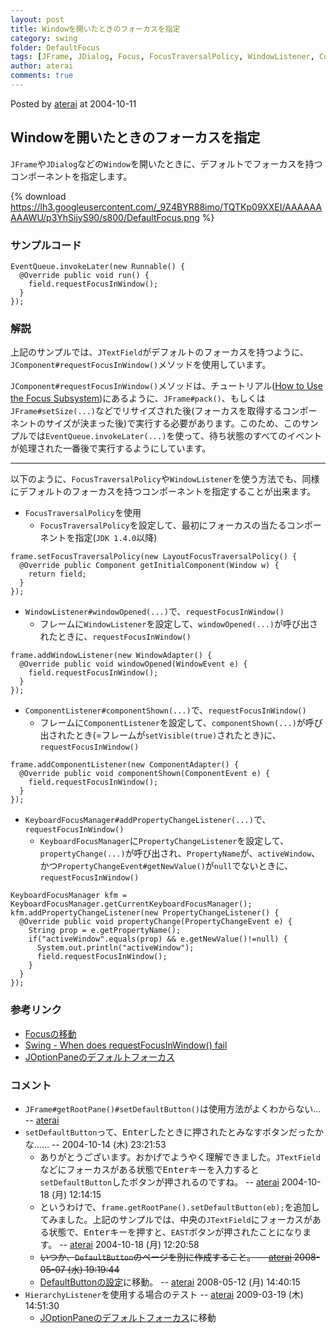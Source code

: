 ```yaml
---
layout: post
title: Windowを開いたときのフォーカスを指定
category: swing
folder: DefaultFocus
tags: [JFrame, JDialog, Focus, FocusTraversalPolicy, WindowListener, ComponentListener, KeyboardFocusManager]
author: aterai
comments: true
---
```


Posted by [aterai](http://terai.xrea.jp/aterai.html) at 2004-10-11

## Windowを開いたときのフォーカスを指定
`JFrame`や`JDialog`などの`Window`を開いたときに、デフォルトでフォーカスを持つコンポーネントを指定します。


{% download https://lh3.googleusercontent.com/_9Z4BYR88imo/TQTKp09XXEI/AAAAAAAAAWU/p3YhSijyS90/s800/DefaultFocus.png %}

### サンプルコード
<pre class="prettyprint"><code>EventQueue.invokeLater(new Runnable() {
  @Override public void run() {
    field.requestFocusInWindow();
  }
});
</code></pre>

### 解説
上記のサンプルでは、`JTextField`がデフォルトのフォーカスを持つように、`JComponent#requestFocusInWindow()`メソッドを使用しています。

`JComponent#requestFocusInWindow()`メソッドは、チュートリアル([How to Use the Focus Subsystem](http://docs.oracle.com/javase/tutorial/uiswing/misc/focus.html))にあるように、`JFrame#pack()`、もしくは`JFrame#setSize(...)`などでリサイズされた後(フォーカスを取得するコンポーネントのサイズが決まった後)で実行する必要があります。このため、このサンプルでは`EventQueue.invokeLater(...)`を使って、待ち状態のすべてのイベントが処理された一番後で実行するようにしています。

- - - -
以下のように、`FocusTraversalPolicy`や`WindowListener`を使う方法でも、同様にデフォルトのフォーカスを持つコンポーネントを指定することが出来ます。

- `FocusTraversalPolicy`を使用
    - `FocusTraversalPolicy`を設定して、最初にフォーカスの当たるコンポーネントを指定(`JDK 1.4.0`以降)

<!-- dummy comment line for breaking list -->

<pre class="prettyprint"><code>frame.setFocusTraversalPolicy(new LayoutFocusTraversalPolicy() {
  @Override public Component getInitialComponent(Window w) {
    return field;
  }
});
</code></pre>

- `WindowListener#windowOpened(...)`で、`requestFocusInWindow()`
    - フレームに`WindowListener`を設定して、`windowOpened(...)`が呼び出されたときに、`requestFocusInWindow()`

<!-- dummy comment line for breaking list -->

<pre class="prettyprint"><code>frame.addWindowListener(new WindowAdapter() {
  @Override public void windowOpened(WindowEvent e) {
    field.requestFocusInWindow();
  }
});
</code></pre>

- `ComponentListener#componentShown(...)`で、`requestFocusInWindow()`
    - フレームに`ComponentListener`を設定して、`componentShown(...)`が呼び出されたとき(=フレームが`setVisible(true)`されたとき)に、`requestFocusInWindow()`

<!-- dummy comment line for breaking list -->

<pre class="prettyprint"><code>frame.addComponentListener(new ComponentAdapter() {
  @Override public void componentShown(ComponentEvent e) {
    field.requestFocusInWindow();
  }
});
</code></pre>

- `KeyboardFocusManager#addPropertyChangeListener(...)`で、`requestFocusInWindow()`
    - `KeyboardFocusManager`に`PropertyChangeListener`を設定して、`propertyChange(...)`が呼び出され、`PropertyName`が、`activeWindow`、かつ`PropertyChangeEvent#getNewValue()`が`null`でないときに、`requestFocusInWindow()`

<!-- dummy comment line for breaking list -->

<pre class="prettyprint"><code>KeyboardFocusManager kfm = KeyboardFocusManager.getCurrentKeyboardFocusManager();
kfm.addPropertyChangeListener(new PropertyChangeListener() {
  @Override public void propertyChange(PropertyChangeEvent e) {
    String prop = e.getPropertyName();
    if("activeWindow".equals(prop) &amp;&amp; e.getNewValue()!=null) {
      System.out.println("activeWindow");
      field.requestFocusInWindow();
    }
  }
});
</code></pre>

### 参考リンク
- [Focusの移動](http://terai.xrea.jp/Swing/FocusTraversal.html)
- [Swing - When does requestFocusInWindow() fail](https://forums.oracle.com/thread/1367389)
- [JOptionPaneのデフォルトフォーカス](http://terai.xrea.jp/Swing/OptionPaneDefaultFocus.html)

<!-- dummy comment line for breaking list -->

### コメント
- `JFrame#getRootPane()#setDefaultButton()`は使用方法がよくわからない… -- [aterai](http://terai.xrea.jp/aterai.html)
- `setDefaultButton`って、<kbd>Enter</kbd>したときに押されたとみなすボタンだったかな…… --  2004-10-14 (木) 23:21:53
    - ありがとうございます。おかげでようやく理解できました。`JTextField`などにフォーカスがある状態で<kbd>Enter</kbd>キーを入力すると`setDefaultButton`したボタンが押されるのですね。 -- [aterai](http://terai.xrea.jp/aterai.html) 2004-10-18 (月) 12:14:15
    - というわけで、`frame.getRootPane().setDefaultButton(eb);`を追加してみました。上記のサンプルでは、中央の`JTextField`にフォーカスがある状態で、<kbd>Enter</kbd>キーを押すと、`EAST`ボタンが押されたことになります。 -- [aterai](http://terai.xrea.jp/aterai.html) 2004-10-18 (月) 12:20:58
    - ~~いつか、`DefaultButton`のページを別に作成すること。 -- [aterai](http://terai.xrea.jp/aterai.html) 2008-05-07 (水) 19:19:44~~
    - [DefaultButtonの設定](http://terai.xrea.jp/Swing/DefaultButton.html)に移動。 -- [aterai](http://terai.xrea.jp/aterai.html) 2008-05-12 (月) 14:40:15
- `HierarchyListener`を使用する場合のテスト -- [aterai](http://terai.xrea.jp/aterai.html) 2009-03-19 (木) 14:51:30
    - [JOptionPaneのデフォルトフォーカス](http://terai.xrea.jp/Swing/OptionPaneDefaultFocus.html)に移動

<!-- dummy comment line for breaking list -->


